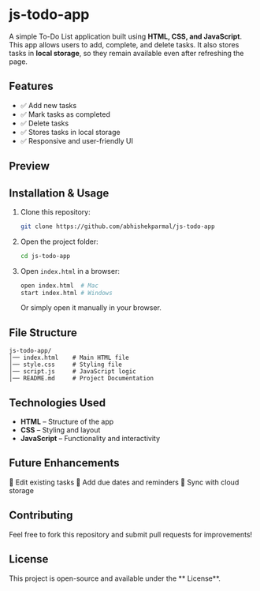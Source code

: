 # js-todo-app

A simple To-Do List application built using **HTML, CSS, and JavaScript**. This app allows users to add, complete, and delete tasks. It also stores tasks in **local storage**, so they remain available even after refreshing the page.

## Features

- ✅ Add new tasks
- ✅ Mark tasks as completed
- ✅ Delete tasks
- ✅ Stores tasks in local storage
- ✅ Responsive and user-friendly UI

## Preview



## Installation & Usage

1. Clone this repository:
   ```bash
   git clone https://github.com/abhishekparmal/js-todo-app
   ```
2. Open the project folder:
   ```bash
   cd js-todo-app
   ```
3. Open `index.html` in a browser:
   ```bash
   open index.html  # Mac
   start index.html # Windows
   ```
   Or simply open it manually in your browser.

## File Structure

```
js-todo-app/
│── index.html    # Main HTML file
│── style.css     # Styling file
│── script.js     # JavaScript logic
│── README.md     # Project Documentation
```

## Technologies Used

- **HTML** – Structure of the app
- **CSS** – Styling and layout
- **JavaScript** – Functionality and interactivity

## Future Enhancements

🔹 Edit existing tasks
🔹 Add due dates and reminders
🔹 Sync with cloud storage

## Contributing

Feel free to fork this repository and submit pull requests for improvements!

## License

This project is open-source and available under the ** License**.
